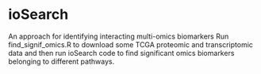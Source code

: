 # ioSearch
An approach for identifying interacting multi-omics biomarkers
Run find_signif_omics.R to download some TCGA proteomic and transcriptomic data and then run ioSearch code to find significant omics biomarkers belonging to different pathways.  
